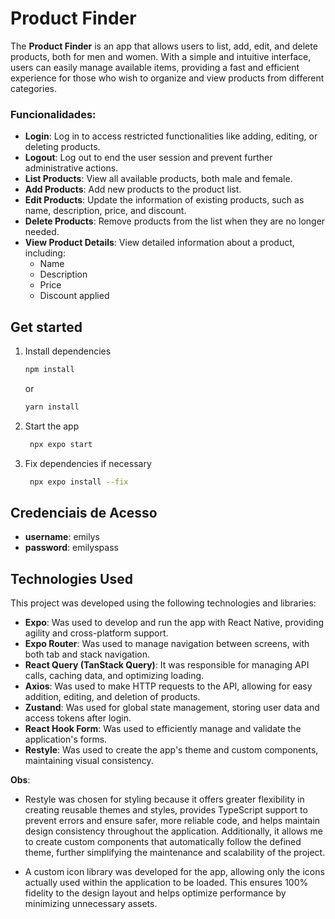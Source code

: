 # Product Finder

The **Product Finder** is an app that allows users to list, add, edit, and delete products, both for men and women. With a simple and intuitive interface, users can easily manage available items, providing a fast and efficient experience for those who wish to organize and view products from different categories.

### Funcionalidades:
- **Login**: Log in to access restricted functionalities like adding, editing, or deleting products.
- **Logout**: Log out to end the user session and prevent further administrative actions.
- **List Products**: View all available products, both male and female.
- **Add Products**: Add new products to the product list.
- **Edit Products**: Update the information of existing products, such as name, description, price, and discount.
- **Delete Products**: Remove products from the list when they are no longer needed.
- **View Product Details**: View detailed information about a product, including:
  - Name
  - Description
  - Price
  - Discount applied


## Get started

1. Install dependencies

   ```bash
   npm install
   ```
   or
     ```bash
   yarn install
   ```

2. Start the app

   ```bash
    npx expo start
   ```

3. Fix dependencies if necessary

   ```bash
    npx expo install --fix
   ```
   
## Credenciais de Acesso

   - **username**: emilys
   - **password**: emilyspass

## Technologies Used

   This project was developed using the following technologies and libraries:

   - **Expo**: Was used to develop and run the app with React Native, providing agility and cross-platform support.
   - **Expo Router**: Was used to manage navigation between screens, with both tab and stack navigation.
   - **React Query (TanStack Query)**: It was responsible for managing API calls, caching data, and optimizing loading.
   - **Axios**: Was used to make HTTP requests to the API, allowing for easy addition, editing, and deletion of products.
   - **Zustand**: Was used for global state management, storing user data and access tokens after login.
   - **React Hook Form**: Was used to efficiently manage and validate the application's forms.
   - **Restyle**: Was used to create the app's theme and custom components, maintaining visual consistency.


  **Obs**: 
  - Restyle was chosen for styling because it offers greater flexibility in creating reusable themes and styles, provides TypeScript support to prevent errors and ensure safer, more reliable code, and helps maintain design consistency throughout the application. Additionally, it allows me to create custom components that automatically follow the defined theme, further simplifying the maintenance and scalability of the project.

  - A custom icon library was developed for the app, allowing only the icons actually used within the application to be loaded. This ensures 100% fidelity to the design layout and helps optimize performance by minimizing unnecessary assets.

